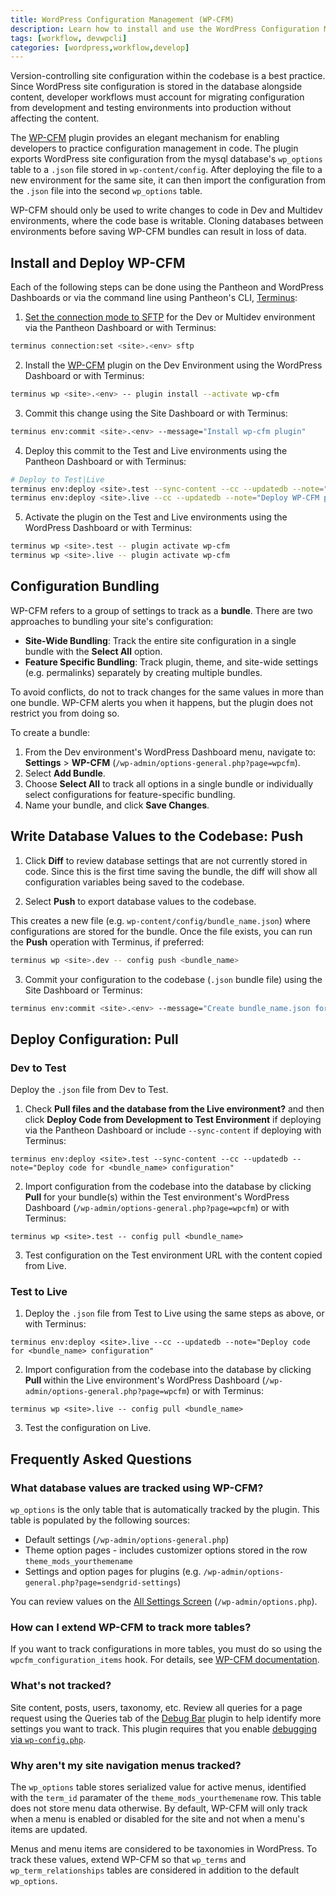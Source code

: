 ```yaml
---
title: WordPress Configuration Management (WP-CFM)
description: Learn how to install and use the WordPress Configuration Management plugin on your Pantheon WordPress site.
tags: [workflow, devwpcli]
categories: [wordpress,workflow,develop]
---
```


Version-controlling site configuration within the codebase is a best practice. Since WordPress site configuration is stored in the database alongside content, developer workflows must account for migrating configuration from development and testing environments into production without affecting the content.

The [WP-CFM](https://wordpress.org/plugins/wp-cfm/) plugin provides an elegant mechanism for enabling developers to practice configuration management in code. The plugin exports WordPress site configuration from the mysql database's `wp_options` table to a `.json` file stored in `wp-content/config`.  After deploying the file to a new environment for the same site, it can then import the configuration from the `.json` file into the second `wp_options` table.

<Alert title="Note" type="info">

WP-CFM should only be used to write changes to code in Dev and Multidev environments, where the code base is writable. Cloning databases between environments before saving WP-CFM bundles can result in loss of data.

</Alert>

## Install and Deploy WP-CFM

Each of the following steps can be done using the Pantheon and WordPress Dashboards or via the command line using Pantheon's CLI, [Terminus](/terminus):

1. [Set the connection mode to SFTP](/sftp) for the Dev or Multidev environment via the Pantheon Dashboard or with Terminus:
 ```bash
 terminus connection:set <site>.<env> sftp
 ```

2. Install the [WP-CFM](https://wordpress.org/plugins/wp-cfm/) plugin on the Dev Environment using the WordPress Dashboard or with Terminus:
 ```bash
 terminus wp <site>.<env> -- plugin install --activate wp-cfm
 ```

3. Commit this change using the Site Dashboard or with Terminus:
 ```bash
 terminus env:commit <site>.<env> --message="Install wp-cfm plugin"
 ```

4. Deploy this commit to the Test and Live environments using the Pantheon Dashboard or with Terminus:
 ```bash
 # Deploy to Test|Live
 terminus env:deploy <site>.test --sync-content --cc --updatedb --note="Deploy WP-CFM plugin to the Test environment"
 terminus env:deploy <site>.live --cc --updatedb --note="Deploy WP-CFM plugin to the Live environment"
 ```

5. Activate the plugin on the Test and Live environments using the WordPress Dashboard or with Terminus:
 ```bash
 terminus wp <site>.test -- plugin activate wp-cfm
 terminus wp <site>.live -- plugin activate wp-cfm
 ```

## Configuration Bundling
WP-CFM refers to a group of settings to track as a **bundle**. There are two approaches to bundling your site's configuration:

- **Site-Wide Bundling**: Track the entire site configuration in a single bundle with the **Select All** option.
- **Feature Specific Bundling**: Track plugin, theme, and site-wide settings (e.g. permalinks) separately by creating multiple bundles.

<Alert title="Note" type="info">

To avoid conflicts, do not to track changes for the same values in more than one bundle. WP-CFM alerts you when it happens, but the plugin does not restrict you from doing so.

</Alert>

To create a bundle:

1. From the Dev environment's WordPress Dashboard menu, navigate to: **Settings** > **WP-CFM** (`/wp-admin/options-general.php?page=wpcfm`).
2. Select **Add Bundle**.
3. Choose **Select All** to track all options in a single bundle or individually select configurations for feature-specific bundling.
4. Name your bundle, and click **Save Changes**.

## Write Database Values to the Codebase: Push

1. Click **Diff** to review database settings that are not currently stored in code. Since this is the first time saving the bundle, the diff will show all configuration variables being saved to the codebase.

2. Select **Push** to export database values to the codebase.

 This creates a new file (e.g. `wp-content/config/bundle_name.json`) where configurations are stored for the bundle. Once the file exists, you can run the **Push** operation with Terminus, if preferred:

 ```bash
 terminus wp <site>.dev -- config push <bundle_name>
 ```

3. Commit your configuration to the codebase (`.json` bundle file) using the Site Dashboard or Terminus:

 ```bash
 terminus env:commit <site>.<env> --message="Create bundle_name.json for tracking configuration in code"
 ```

## Deploy Configuration: Pull
### Dev to Test

Deploy the `.json` file from Dev to Test.

1. Check **Pull files and the database from the Live environment?** and then click **Deploy Code from Development to Test Environment** if deploying via the Pantheon Dashboard or include `--sync-content` if deploying with Terminus:

 ```
 terminus env:deploy <site>.test --sync-content --cc --updatedb --note="Deploy code for <bundle_name> configuration"
 ```

2. Import configuration from the codebase into the database by clicking **Pull** for your bundle(s) within the Test environment's WordPress Dashboard (`/wp-admin/options-general.php?page=wpcfm`) or with Terminus:

 ```
 terminus wp <site>.test -- config pull <bundle_name>
 ```
3. Test configuration on the Test environment URL with the content copied from Live.

### Test to Live
1. Deploy the `.json` file from Test to Live using the same steps as above, or with Terminus:

 ```
 terminus env:deploy <site>.live --cc --updatedb --note="Deploy code for <bundle_name> configuration"
 ```

2. Import configuration from the codebase into the database by clicking **Pull** within the Live environment's WordPress Dashboard (`/wp-admin/options-general.php?page=wpcfm`) or with Terminus:

 ```
 terminus wp <site>.live -- config pull <bundle_name>
 ```
3. Test the configuration on Live.

## Frequently Asked Questions

### What database values are tracked using WP-CFM?
`wp_options` is the only table that is automatically tracked by the plugin. This table is populated by the following sources:

- Default settings (`/wp-admin/options-general.php`)
- Theme option pages - includes customizer options stored in the row `theme_mods_yourthemename`
- Settings and option pages for plugins (e.g. `/wp-admin/options-general.php?page=sendgrid-settings`)

You can review values on the [All Settings Screen](https://codex.wordpress.org/Option_Reference#All_Settings_Screen) (`/wp-admin/options.php`).

### How can I extend WP-CFM to track more tables?
If you want to track configurations in more tables, you must do so using the `wpcfm_configuration_items` hook. For details, see [WP-CFM documentation](https://forumone.github.io/wp-cfm/).

### What's not tracked?
Site content, posts, users, taxonomy, etc. Review all queries for a page request using the Queries tab of the [Debug Bar](https://wordpress.org/plugins/debug-bar/) plugin to help identify more settings you want to track. This plugin requires that you enable [debugging via `wp-config.php`](/wp-config-php/#frequently-asked-questions).

### Why aren't my site navigation menus tracked?
The `wp_options` table stores serialized value for active menus, identified with the `term_id` paramater of the `theme_mods_yourthemename` row. This table does not store menu data otherwise. By default, WP-CFM will only track when a menu is enabled or disabled for the site and not when a menu's items are updated.

Menus and menu items are considered to be taxonomies in WordPress. To track these values, extend WP-CFM so that `wp_terms` and `wp_term_relationships` tables are considered in addition to the default `wp_options`.
